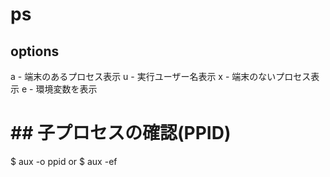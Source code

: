 # ps
## options
a - 端末のあるプロセス表示
u - 実行ユーザー名表示
x - 端末のないプロセス表示
e - 環境変数を表示

# ## 子プロセスの確認(PPID)
$ aux -o ppid
or
$ aux -ef
